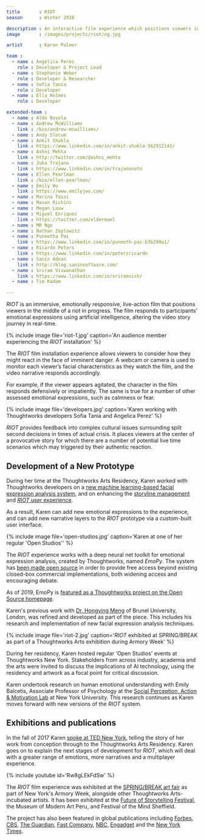 ```yaml
---
title       : RIOT
season      : Winter 2018

description : An interactive film experience which positions viewers in a riot in progress. The narrative branches based on viwere's emotional facial expressions.
image       : /images/projects/riot/og.jpg

artist      : Karen Palmer

team :
  - name : Angelica Perez
    role : Developer & Project Lead
  - name : Stephanie Weber
    role : Developer & Researcher
  - name : Sofia Tania
    role : Developer
  - name : Ella Holmes
    role : Developer

extended-team :
  - name : Aldo Noyola
  - name : Andrew McWilliams
    link : /bio/andrew-mcwilliams/
  - name : Andy Slocum
  - name : Ankit Shukla
    link : https://www.linkedin.com/in/ankit-shukla-562912143/
  - name : Ashni Mehta
    link : http://twitter.com/@ashni_mehta
  - name : Juba Trajano
    link : https://www.linkedin.com/in/trajanoneto
  - name : Ellen Pearlman
    link : /bio/ellen-pearlman/
  - name : Emily Wu
    link : https://www.emilyjwu.com/
  - name : Marina Tassi
  - name : Mason Richins
  - name : Megan Louw
  - name : Miguel Enriquez
    link : https://twitter.com/eldermael
  - name : MR Ngo
  - name : Nathan Zeplowitz
  - name : Puneetha Pai
    link : https://www.linkedin.com/in/puneeth-pai-b3b299a1/
  - name : Ricardo Peters
    link : https://www.linkedin.com/in/petersricardo
  - name : Sanin Adnan
    link : http://blog.saninsoftware.com/
  - name : Sriram Viswanathan
    link : https://www.linkedin.com/in/sriramvish/
  - name : Tim Kadom

---
```


*RIOT* is an immersive, emotionally responsive, live-action film that positions viewers in the middle of a riot in progress. The film responds to participants’ emotional expressions using artificial intelligence, altering the video story journey in real-time.

{% include image file='riot-1.jpg'
   caption='An audience member experiencing the *RIOT* installation' %}

The *RIOT* film installation experience allows viewers to consider how they might react in the face of imminent danger. A webcam or camera is used to monitor each viewer’s facial characteristics as they watch the film, and the video narrative responds accordingly.

For example, if the viewer appears agitated, the character in the film responds defensively or impatiently. The same is true for a number of other assessed emotional expressions, such as calmness or fear.

{% include image file='developers.jpg'
   caption='Karen working with Thoughtworks developers Sofia Tania and Angelica Perez' %}

*RIOT* provides feedback into complex cultural issues surrounding split second decisions in times of actual crisis. It places viewers at the center of a provocative story for which there are a number of potential live time scenarios which may triggered by their authentic reaction.

## Development of a New Prototype
During her time at the Thoughtworks Arts Residency, Karen worked with Thoughtworks developers on a [new machine learning-based facial expression analysis system](https://github.com/thoughtworksarts/EmoPy), and on enhancing the [storyline management](https://github.com/thoughtworksarts/riot-storyline-manager) and [*RIOT* user experience](https://github.com/thoughtworksarts/riot).

As a result, Karen can add new emotional expressions to the experience, and can add new narrative layers to the *RIOT* prototype via a custom-built user interface.

{% include image file='open-studios.jpg'
   caption='Karen at one of her regular \'Open Studios\'' %}

The *RIOT* experience works with a deep neural net toolkit for emotional expression analysis, created by Thoughtworks, named *EmoPy*. The system has [been made open source](https://github.com/thoughtworksarts/EmoPy) in order to provide free access beyond existing closed-box commercial implementations, both widening access and encouraging debate.

As of 2019, EmoPy is [featured as a Thoughtworks project on the Open Source homepage](https://www.thoughtworks.com/open-source).

Karen's previous work with [Dr. Hongying Meng](https://www.brunel.ac.uk/people/hongying-meng) of Brunel University, London, was refined and developed as part of the piece. This includes his research and implementation of new facial expression analysis techniques.

{% include image file='riot-2.jpg'
   caption='*RIOT* exhibited at SPRING/BREAK as part of a Thoughtworks Arts exhibition during Armory Week' %}

During her residency, Karen hosted regular 'Open Studios' events at Thoughtworks New York. Stakeholders from across industry, academia and the arts were invited to discuss the implications of AI technology, using the residency and artwork as a focal point for critical discussion.

Karen undertook research on human emotional understanding with Emily Balcetis, Associate Professor of Psychology at the [Social Perception, Action & Motivation Lab](https://sites.google.com/a/nyu.edu/nyu-spam-lab/home) at New York University. This research continues as Karen moves forward with new versions of the *RIOT* system.

## Exhibitions and publications

In the fall of 2017 Karen [spoke at TED New York](/blog/karen-palmer-film-watches-you-back/), telling the story of her work from conception through to the Thoughtworks Arts Residency. Karen goes on to explain the next stages of development for *RIOT*, which will deal with a greater range of emotions, more narratives and a multiplayer experience.

{% include youtube id='Rw8gLEkFdSw' %}

The *RIOT* film experience was exhibited at the [SPRING/BREAK art fair](https://thoughtworksarts.io/spring-break/) as part of New York's Armory Week, alongside other Thoughtworks Arts-incubated artists. It has been exhibited at the [Future of Storytelling Festival](https://futureofstorytelling.org/project/riot), the Museum of Modern Art Peru, and Festival of the Mind Sheffield.

The project has also been featured in global publications including [Forbes](https://www.forbes.com/sites/katmustatea/2017/12/30/this-filmmaker-from-the-future-can-teach-you-to-channel-your-fear/), [CBS](http://newyork.cbslocal.com/2017/06/16/impulse-response/), [The Guardian](https://www.theguardian.com/science/blog/2017/mar/29/its-a-riot-the-stressful-ai-simulation-built-to-understand-your-emotions), [Fast Company](https://www.fastcompany.com/40498786/when-your-fear-is-the-remote-control), [NBC](http://www.nbcnews.com/tech/security/facial-recognition-technology-raises-privacy-concerns-n676836), [Engadget](https://www.engadget.com/2017/10/13/riot-2-interactive-film-karen-palmer-interview/) and the [New York Times](https://www.nytimes.com/2016/10/02/nyregion/storytelling-in-the-virtual-age-at-fost-fest.html).